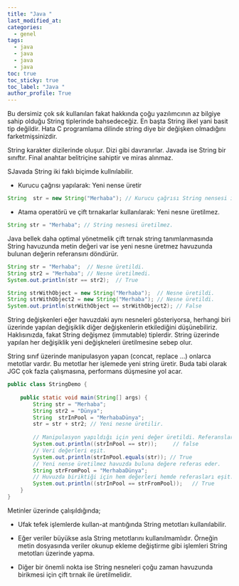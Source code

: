 ```yaml
---
title: "Java "
last_modified_at:
categories:
  - genel
tags:
  - java
  - java
  - java
  - java
toc: true
toc_sticky: true
toc_label: "Java "
author_profile: True
---
```


Bu dersimiz çok sık kullanılan fakat hakkında çoğu yazılımcının az bilgiye sahip olduğu String tiplerinde bahsedeceğiz. En başta String  ilkel yani basit tip değildir. Hata C programlama dilinde string diye bir değişken olmadığını farketmişsinizdir. 

String karakter dizilerinde oluşur. Dizi gibi davranırlar. Javada ise String bir sınıftır. Final anahtar belitriçine sahiptir ve miras alınmaz.

SJavada String iki faklı biçimde kullnılabilir. 

- Kurucu çağrısı yapılarak: Yeni nense üretir

```java
String  str = new String("Merhaba"); // Kurucu çağrısı String nensesi ile üretme
```

- Atama operatörü ve çift tırnakarlar  kullanılarak: Yeni nesne üretilmez.

```java
String str = "Merhaba"; // String nesnesi üretilmez.
```

Java bellek daha optimal yönetmelik  çift tırnak string tanımlanmasında String havuzunda metin değeri var ise  yeni nesne üretmez havuzunda bulunan değerin referansını döndürür. 

```java
String str = "Merhaba";  // Nesne üretildi.
String str2 = "Merhaba"; // Nesne üretilmedi.
System.out.println(str == str2);  // True

String strWithObject = new String("Merhaba");  // Nesne üretildi.
String strWithObject2 = new String("Merhaba"); // Nesne üretildi.
System.out.println(strWithObject == strWithObject2); // False
```

String değişkenleri eğer havuzdaki aynı nesneleri gösteriyorsa, herhangi biri üzerinde yapılan değişiklik diğer değişkenlerin etkilediğini düşünebiliriz. Haklısınızda, fakat String değişmez (immutable) tiplerdir. String üzerinde yapılan her değişiklik yeni değişkneleri üretilmesine sebep olur. 

String sınıf üzerinde manipulasyon yapan (concat, replace ...) onlarca metotlar vardır. Bu metotlar her işlemede yeni string üretir. Buda tabi olarak JGC çok fazla çalışmasına, performans düşmesine yol acar.

```java
public class StringDemo {
    
	public static void main(String[] args) {
		String str = "Merhaba";
		String str2 = "Dünya";
		String  strInPool = "MerhabaDünya";
		str = str + str2; // Yeni nesne üretilir.
		
		// Manipulasyon yapıldığı için yeni değer üretildi. Referansları eşit değil.
		System.out.println((strInPool == str)); 	// false
		// Veri değerleri eşit.
		System.out.println(strInPool.equals(str)); // True
		// Yeni nense üretilmez havuzda buluna değere referas eder.
		String strFromPool = "MerhabaDünya"; 
		// Huvuzda biriktiği için hem değerleri hemde referasları eşit.
		System.out.println((strInPool == strFromPool));   // True	
	}
}
```

Metinler üzerinde çalışıldığında;

- Ufak tefek işlemlerde kullan-at mantığında String metotları kullanılabilir.
- Eğer veriler büyükse asla String metotlarını kullanılmamlıdır. Örneğin metin dosyasında veriler okunup ekleme değiştirme gibi işlemleri String metotları üzerinde yapma.

- Diğer bir önemli nokta ise  String nesneleri çoğu zaman havuzunda birikmesi için çift tırnak ile üretilmelidir. 